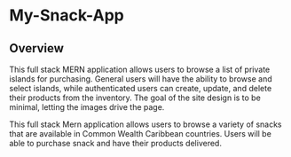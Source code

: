 # My-Snack-App

## Overview

This full stack MERN application allows users to browse a list of private islands for purchasing. General users will have the ability to browse and select islands, while authenticated users can create, update, and delete their products from the inventory. The goal of the site design is to be minimal, letting the images drive the page.

This full stack Mern application allows users to browse a variety of snacks that are available in Common Wealth Caribbean countries. Users will be able to purchase snack and have their products delivered.
